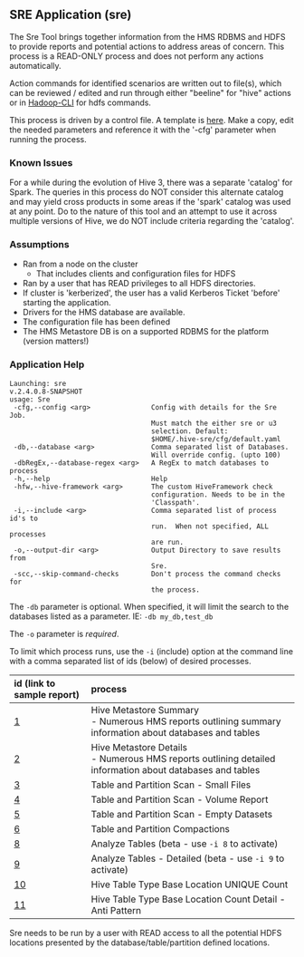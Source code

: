 ## SRE Application (sre)

The Sre Tool brings together information from the HMS RDBMS and HDFS to provide reports and potential actions to address areas of concern.  This process is a READ-ONLY process and does not perform any actions automatically.

Action commands for identified scenarios are written out to file(s), which can be reviewed / edited and run through either "beeline" for "hive" actions or in [Hadoop-CLI](https://github.com/dstreev/hadoop-cli) for hdfs commands.

This process is driven by a control file.  A template is [here](configs/default.template.yaml).  Make a copy, edit the needed parameters and reference it with the '-cfg' parameter when running the process.

### Known Issues

For a while during the evolution of Hive 3, there was a separate 'catalog' for Spark.  The queries in this process do NOT consider this alternate catalog and may yield cross products in some areas if the 'spark' catalog was used at any point.  Do to the nature of this tool and an attempt to use it across multiple versions of Hive, we do NOT include criteria regarding the 'catalog'.

### Assumptions

- Ran from a node on the cluster
    - That includes clients and configuration files for HDFS
- Ran by a user that has READ privileges to all HDFS directories.
- If cluster is 'kerberized', the user has a valid Kerberos Ticket 'before' starting the application.
- Drivers for the HMS database are available.
- The configuration file has been defined
- The HMS Metastore DB is on a supported RDBMS for the platform (version matters!)

### Application Help

```
Launching: sre
v.2.4.0.8-SNAPSHOT
usage: Sre
 -cfg,--config <arg>               Config with details for the Sre Job.
                                   Must match the either sre or u3
                                   selection. Default:
                                   $HOME/.hive-sre/cfg/default.yaml
 -db,--database <arg>              Comma separated list of Databases.
                                   Will override config. (upto 100)
 -dbRegEx,--database-regex <arg>   A RegEx to match databases to process
 -h,--help                         Help
 -hfw,--hive-framework <arg>       The custom HiveFramework check
                                   configuration. Needs to be in the
                                   'Classpath'.
 -i,--include <arg>                Comma separated list of process id's to
                                   run.  When not specified, ALL processes
                                   are run.
 -o,--output-dir <arg>             Output Directory to save results from
                                   Sre.
 -scc,--skip-command-checks        Don't process the command checks for
                                   the process.
```

The `-db` parameter is optional.  When specified, it will limit the search to the databases listed as a parameter.  IE: `-db my_db,test_db`

The `-o` parameter is *required*.

To limit which process runs, use the `-i` (include) option at the command line with a comma separated list of ids (below) of desired processes.

| id (link to sample report)                                   | process |
|:-------------------------------------------------------------|:---|
| [1](./sample_reports/sre/hms_report_summary.md)              | Hive Metastore Summary<br/> - Numerous HMS reports outlining summary information about databases and tables |
| [2](./sample_reports/sre/hms_report_detail.md)               | Hive Metastore Details<br/> - Numerous HMS reports outlining detailed information about databases and tables |
| [3](./sample_reports/sre/small_files.md)                     | Table and Partition Scan - Small Files |
| [4](./sample_reports/sre/table_volume.md)                    | Table and Partition Scan - Volume Report |
| [5](./sample_reports/sre/empty_datasets.md)                  | Table and Partition Scan - Empty Datasets |
| [6](./sample_reports/u3/managed_compactions.sql)             | Table and Partition Compactions |
| [8](./sample_reports/sre/acid_analyze_tables.md)             | Analyze Tables (beta - use `-i 8` to activate) |
| [9](./sample_reports/sre/acid_analyze_tables_detailed.md)    | Analyze Tables - Detailed (beta - use `-i 9` to activate) |
| [10](./sample_reports/sre/hive_tbl_unique_base_dir_count.md) | Hive Table Type Base Location UNIQUE Count |
| [11](./sample_reports/sre/hive_tbl_anti_pattern_base_dir_count.md) | Hive Table Type Base Location Count Detail - Anti Pattern |

Sre needs to be run by a user with READ access to all the potential HDFS locations presented by the database/table/partition defined locations.

